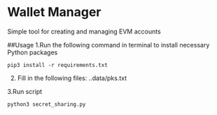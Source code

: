 # Wallet Manager
Simple tool for creating and managing EVM accounts


##Usage
1.Run the following command in terminal to install necessary Python packages
```
pip3 install -r requirements.txt
```

2. Fill in the following files:
   ..data/pks.txt

3.Run script
```
python3 secret_sharing.py
```
